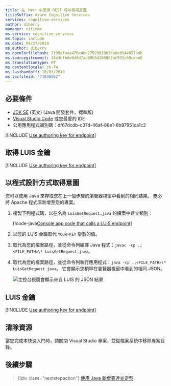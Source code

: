 ```yaml
---
title: 在 Java 中使用 REST 呼叫取得意圖
titleSuffix: Azure Cognitive Services
services: cognitive-services
author: diberry
manager: nitinme
ms.service: cognitive-services
ms.topic: include
ms.date: 09/27/2019
ms.author: diberry
ms.openlocfilehash: 7199dfaaa476e4be27929010b76a6e0544857bdb
ms.sourcegitcommit: 15e3bfbde9d0d7ad00b5d186867ec933c60cebe6
ms.translationtype: HT
ms.contentlocale: zh-TW
ms.lasthandoff: 10/03/2019
ms.locfileid: "71838562"
---
```

## <a name="prerequisites"></a>必要條件

* [JDK SE](https://aka.ms/azure-jdks) (英文) (Java 開發套件，標準版)
* [Visual Studio Code](https://code.visualstudio.com/) 或您最愛的 IDE
* 公用應用程式識別碼：df67dcdb-c37d-46af-88e1-8b97951ca1c2

[!INCLUDE [Use authoring key for endpoint](../../../../includes/cognitive-services-luis-qs-endpoint-luis-repo-note.md)]

## <a name="get-luis-key"></a>取得 LUIS 金鑰

[!INCLUDE [Use authoring key for endpoint](../../../../includes/cognitive-services-luis-qs-endpoint-get-key-para.md)]

## <a name="get-intent-programmatically"></a>以程式設計方式取得意圖

您可以使用 Java 來存取您在上一個步驟的瀏覽器視窗中看到的相同結果。 務必將 Apache 程式庫新增至您的專案。

1. 複製下列程式碼，以在名為 `LuisGetRequest.java` 的檔案中建立類別：

   [!code-java[Console app code that calls a LUIS endpoint](~/samples-luis/documentation-samples/quickstarts/analyze-text/java/call-endpoint.java)]

2. 以您的 LUIS 金鑰取代 `YOUR-KEY` 變數的值。

3. 取代為您的檔案路徑，並從命令列編譯 Java 程式：`javac -cp .;<FILE_PATH>\* LuisGetRequest.java`。

4. 取代為您的檔案路徑，並從命令列執行應用程式：`java -cp .;<FILE_PATH>\* LuisGetRequest.java`。 它會顯示您稍早在瀏覽器視窗中看到的相同 JSON。

    ![主控台視窗會顯示來自 LUIS 的 JSON 結果](../media/luis-get-started-java-get-intent/console-turn-on.png)
    


## <a name="luis-keys"></a>LUIS 金鑰

[!INCLUDE [Use authoring key for endpoint](../../../../includes/cognitive-services-luis-qs-endpoint-key-usage-para.md)]

## <a name="clean-up-resources"></a>清除資源

當您完成本快速入門時，請關閉 Visual Studio 專案，並從檔案系統中移除專案目錄。 

## <a name="next-steps"></a>後續步驟

> [!div class="nextstepaction"]
> [使用 Java 新增表達並定型](../luis-get-started-java-add-utterance.md)